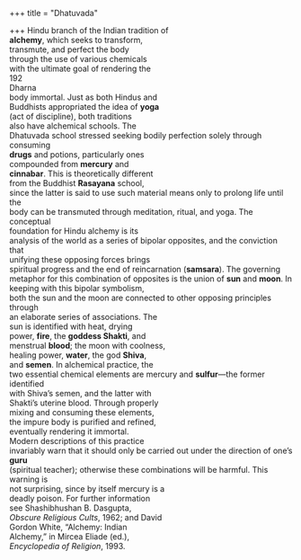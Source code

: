 +++
title = "Dhatuvada"

+++
Hindu branch of the Indian tradition of  
**alchemy**, which seeks to transform,  
transmute, and perfect the body  
through the use of various chemicals  
with the ultimate goal of rendering the  
192  
Dharna  
body immortal. Just as both Hindus and  
Buddhists appropriated the idea of **yoga**  
(act of discipline), both traditions  
also have alchemical schools. The  
Dhatuvada school stressed seeking bodily perfection solely through consuming  
**drugs** and potions, particularly ones  
compounded from **mercury** and  
**cinnabar**. This is theoretically different  
from the Buddhist **Rasayana** school,  
since the latter is said to use such material means only to prolong life until the  
body can be transmuted through meditation, ritual, and yoga. The conceptual  
foundation for Hindu alchemy is its  
analysis of the world as a series of bipolar opposites, and the conviction that  
unifying these opposing forces brings  
spiritual progress and the end of reincarnation (**samsara**). The governing  
metaphor for this combination of opposites is the union of **sun** and **moon**. In  
keeping with this bipolar symbolism,  
both the sun and the moon are connected to other opposing principles through  
an elaborate series of associations. The  
sun is identified with heat, drying  
power, **fire**, the **goddess Shakti**, and  
menstrual **blood**; the moon with coolness,  
healing power, **water**, the god **Shiva**,  
and **semen**. In alchemical practice, the  
two essential chemical elements are mercury and **sulfur**—the former identified  
with Shiva’s semen, and the latter with  
Shakti’s uterine blood. Through properly  
mixing and consuming these elements,  
the impure body is purified and refined,  
eventually rendering it immortal.  
Modern descriptions of this practice  
invariably warn that it should only be carried out under the direction of one’s **guru**  
(spiritual teacher); otherwise these combinations will be harmful. This warning is  
not surprising, since by itself mercury is a  
deadly poison. For further information  
see Shashibhushan B. Dasgupta,  
*Obscure Religious Cults*, 1962; and David  
Gordon White, “Alchemy: Indian  
Alchemy,” in Mircea Eliade (ed.),  
*Encyclopedia of Religion*, 1993.